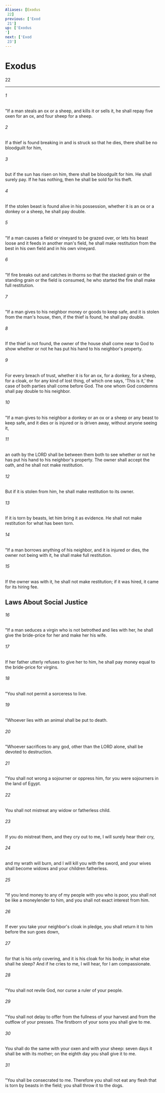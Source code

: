 ```yaml
---
Aliases: [Exodus 22]
previous: ['Exod 21']
up: ['Exodus']
next: ['Exod 23']
---
```

# Exodus 22

***
 

###### 1 
"If a man steals an ox or a sheep, and kills it or sells it, he shall repay five oxen for an ox, and four sheep for a sheep.  

###### 2 
If a thief is found breaking in and is struck so that he dies, there shall be no bloodguilt for him,  

###### 3 
but if the sun has risen on him, there shall be bloodguilt for him. He shall surely pay. If he has nothing, then he shall be sold for his theft.  

###### 4 
If the stolen beast is found alive in his possession, whether it is an ox or a donkey or a sheep, he shall pay double.  

###### 5 
"If a man causes a field or vineyard to be grazed over, or lets his beast loose and it feeds in another man's field, he shall make restitution from the best in his own field and in his own vineyard.  

###### 6 
"If fire breaks out and catches in thorns so that the stacked grain or the standing grain or the field is consumed, he who started the fire shall make full restitution.  

###### 7 
"If a man gives to his neighbor money or goods to keep safe, and it is stolen from the man's house, then, if the thief is found, he shall pay double.  

###### 8 
If the thief is not found, the owner of the house shall come near to God to show whether or not he has put his hand to his neighbor's property.  

###### 9 
For every breach of trust, whether it is for an ox, for a donkey, for a sheep, for a cloak, or for any kind of lost thing, of which one says, 'This is it,' the case of both parties shall come before God. The one whom God condemns shall pay double to his neighbor.  

###### 10 
"If a man gives to his neighbor a donkey or an ox or a sheep or any beast to keep safe, and it dies or is injured or is driven away, without anyone seeing it,  

###### 11 
an oath by the LORD shall be between them both to see whether or not he has put his hand to his neighbor's property. The owner shall accept the oath, and he shall not make restitution.  

###### 12 
But if it is stolen from him, he shall make restitution to its owner.  

###### 13 
If it is torn by beasts, let him bring it as evidence. He shall not make restitution for what has been torn.  

###### 14 
"If a man borrows anything of his neighbor, and it is injured or dies, the owner not being with it, he shall make full restitution.  

###### 15 
If the owner was with it, he shall not make restitution; if it was hired, it came for its hiring fee.  ## Laws About Social Justice  

###### 16 
"If a man seduces a virgin who is not betrothed and lies with her, he shall give the bride-price for her and make her his wife.  

###### 17 
If her father utterly refuses to give her to him, he shall pay money equal to the bride-price for virgins.  

###### 18 
"You shall not permit a sorceress to live.  

###### 19 
"Whoever lies with an animal shall be put to death.  

###### 20 
"Whoever sacrifices to any god, other than the LORD alone, shall be devoted to destruction.  

###### 21 
"You shall not wrong a sojourner or oppress him, for you were sojourners in the land of Egypt.  

###### 22 
You shall not mistreat any widow or fatherless child.  

###### 23 
If you do mistreat them, and they cry out to me, I will surely hear their cry,  

###### 24 
and my wrath will burn, and I will kill you with the sword, and your wives shall become widows and your children fatherless.  

###### 25 
"If you lend money to any of my people with you who is poor, you shall not be like a moneylender to him, and you shall not exact interest from him.  

###### 26 
If ever you take your neighbor's cloak in pledge, you shall return it to him before the sun goes down,  

###### 27 
for that is his only covering, and it is his cloak for his body; in what else shall he sleep? And if he cries to me, I will hear, for I am compassionate.  

###### 28 
"You shall not revile God, nor curse a ruler of your people.  

###### 29 
"You shall not delay to offer from the fullness of your harvest and from the outflow of your presses. The firstborn of your sons you shall give to me.  

###### 30 
You shall do the same with your oxen and with your sheep: seven days it shall be with its mother; on the eighth day you shall give it to me.  

###### 31 
"You shall be consecrated to me. Therefore you shall not eat any flesh that is torn by beasts in the field; you shall throw it to the dogs.

